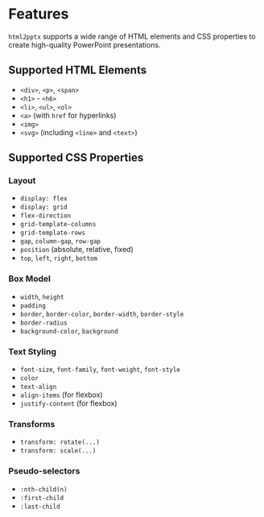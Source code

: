 # Features

`html2pptx` supports a wide range of HTML elements and CSS properties to create high-quality PowerPoint presentations.

## Supported HTML Elements

-   `<div>`, `<p>`, `<span>`
-   `<h1>` - `<h6>`
-   `<li>`, `<ul>`, `<ol>`
-   `<a>` (with `href` for hyperlinks)
-   `<img>`
-   `<svg>` (including `<line>` and `<text>`)

## Supported CSS Properties

### Layout
-   `display: flex`
-   `display: grid`
-   `flex-direction`
-   `grid-template-columns`
-   `grid-template-rows`
-   `gap`, `column-gap`, `row-gap`
-   `position` (absolute, relative, fixed)
-   `top`, `left`, `right`, `bottom`

### Box Model
-   `width`, `height`
-   `padding`
-   `border`, `border-color`, `border-width`, `border-style`
-   `border-radius`
-   `background-color`, `background`

### Text Styling
-   `font-size`, `font-family`, `font-weight`, `font-style`
-   `color`
-   `text-align`
-   `align-items` (for flexbox)
-   `justify-content` (for flexbox)

### Transforms
-   `transform: rotate(...)`
-   `transform: scale(...)`

### Pseudo-selectors
-   `:nth-child(n)`
-   `:first-child`
-   `:last-child`